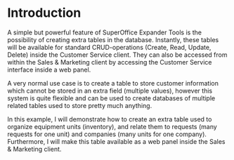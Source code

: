 <properties date="2016-06-24"
SortOrder="2"
/>

Introduction
============

A simple but powerful feature of SuperOffice Expander Tools is the possibility of creating extra tables in the database. Instantly, these tables will be available for standard CRUD-operations (Create, Read, Update, Delete) inside the Customer Service client. They can also be accessed from within the Sales & Marketing client by accessing the Customer Service interface inside a web panel.

A very normal use case is to create a table to store customer information which cannot be stored in an extra field (multiple values), however this system is quite flexible and can be used to create databases of multiple related tables used to store pretty much anything.

In this example, I will demonstrate how to create an extra table used to organize equipment units (inventory), and relate them to requests (many requests for one unit) and companies (many units for one company). Furthermore, I will make this table available as a web panel inside the Sales & Marketing client.

